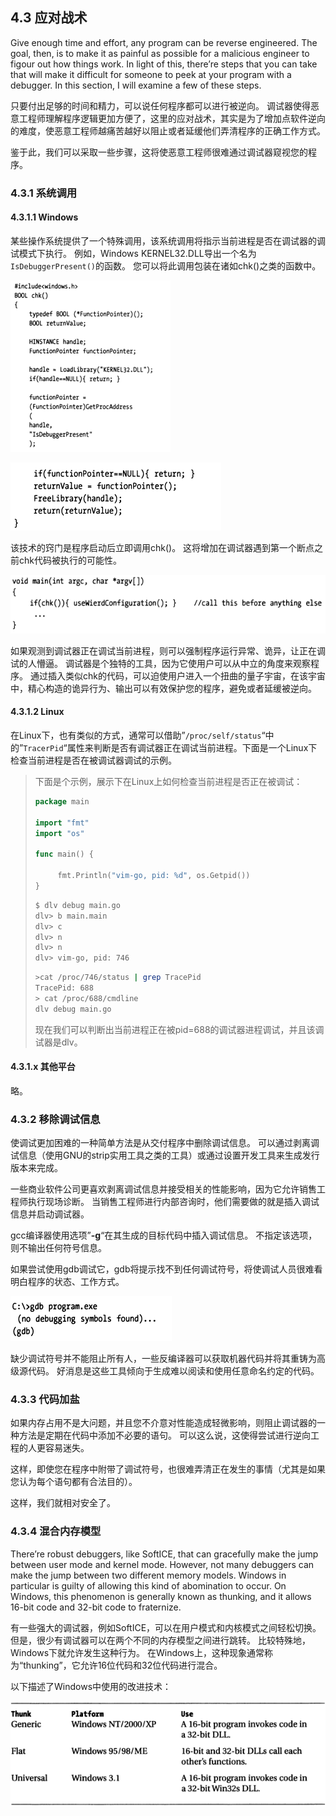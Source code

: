 ## 4.3 应对战术

Give enough time and effort, any program can be reverse engineered. The goal, then, is to make it as painful as possible for a malicious engineer to figour out how things work. In light of this, there’re steps that you can take that will make it difficult for someone to peek at your program with a debugger. In this section, I will examine a few of these steps.

只要付出足够的时间和精力，可以说任何程序都可以进行被逆向。 调试器使得恶意工程师理解程序逻辑更加方便了，这里的应对战术，其实是为了增加点软件逆向的难度，使恶意工程师越痛苦越好以阻止或者延缓他们弄清程序的正确工作方式。

鉴于此，我们可以采取一些步骤，这将使恶意工程师很难通过调试器窥视您的程序。

### 4.3.1 系统调用

#### 4.3.1.1 Windows
某些操作系统提供了一个特殊调用，该系统调用将指示当前进程是否在调试器的调试模式下执行。 例如，Windows KERNEL32.DLL导出一个名为`IsDebuggerPresent()`的函数。 您可以将此调用包装在诸如chk()之类的函数中。

![img](assets/clip_image002-3995693.png)

![img](assets/clip_image003-3995693.png)

该技术的窍门是程序启动后立即调用chk()。 这将增加在调试器遇到第一个断点之前chk代码被执行的可能性。

![img](assets/clip_image004-3995693.png)

如果观测到调试器正在调试当前进程，则可以强制程序运行异常、诡异，让正在调试的人懵逼。 调试器是个独特的工具，因为它使用户可以从中立的角度来观察程序。 通过插入类似chk的代码，可以迫使用户进入一个扭曲的量子宇宙，在该宇宙中，精心构造的诡异行为、输出可以有效保护您的程序，避免或者延缓被逆向。

#### 4.3.1.2 Linux

在Linux下，也有类似的方式，通常可以借助”`/proc/self/status`“中的”`TracerPid`“属性来判断是否有调试器正在调试当前进程。下面是一个Linux下检查当前进程是否在被调试器调试的示例。

> 下面是个示例，展示下在Linux上如何检查当前进程是否正在被调试：
>
> ```go
> package main
> 
> import "fmt"
> import "os"
> 
> func main() {
> 
>      fmt.Println("vim-go, pid: %d", os.Getpid())
> }
> ```
>
> ```bash
> $ dlv debug main.go
> dlv> b main.main
> dlv> c
> dlv> n
> dlv> n
> dlv> vim-go, pid: 746
> ```
>
> ```bash
> >cat /proc/746/status | grep TracePid
> TracePid: 688
> > cat /proc/688/cmdline
> dlv debug main.go
> ```
>
> 现在我们可以判断出当前进程正在被pid=688的调试器进程调试，并且该调试器是dlv。

#### 4.3.1.x 其他平台

略。

### 4.3.2 移除调试信息

使调试更加困难的一种简单方法是从交付程序中删除调试信息。 可以通过剥离调试信息（使用GNU的strip实用工具之类的工具）或通过设置开发工具来生成发行版本来完成。

一些商业软件公司更喜欢剥离调试信息并接受相关的性能影响，因为它允许销售工程师执行现场诊断。 当销售工程师进行内部咨询时，他们需要做的就是插入调试信息并启动调试器。

gcc编译器使用选项”**-g**“在其生成的目标代码中插入调试信息。 不指定该选项，则不输出任何符号信息。

如果尝试使用gdb调试它，gdb将提示找不到任何调试符号，将使调试人员很难看明白程序的状态、工作方式。

![img](assets/clip_image005-3995693.png)

缺少调试符号并不能阻止所有人，一些反编译器可以获取机器代码并将其重铸为高级源代码。 好消息是这些工具倾向于生成难以阅读和使用任意命名约定的代码。 

### 4.3.3 代码加盐

如果内存占用不是大问题，并且您不介意对性能造成轻微影响，则阻止调试器的一种方法是定期在代码中添加不必要的语句。 可以这么说，这使得尝试进行逆向工程的人更容易迷失。

这样，即使您在程序中附带了调试符号，也很难弄清正在发生的事情（尤其是如果您认为每个语句都有合法目的）。

这样，我们就相对安全了。

### 4.3.4 混合内存模型

There’re robust debuggers, like SoftICE, that can gracefully make the jump between user mode and kernel mode. However, not many debuggers can make the jump between two different memory models. Windows in particular is guilty of allowing this kind of abomination to occur. On Windows, this phenomenon is generally known as thunking, and it allows 16-bit code and 32-bit code to fraternize.

有一些强大的调试器，例如SoftICE，可以在用户模式和内核模式之间轻松切换。 但是，很少有调试器可以在两个不同的内存模型之间进行跳转。 比较特殊地，Windows下就允许发生这种行为。 在Windows上，这种现象通常称为“thunking”，它允许16位代码和32位代码进行混合。

以下描述了Windows中使用的改进技术：

![img](assets/clip_image006.png)
